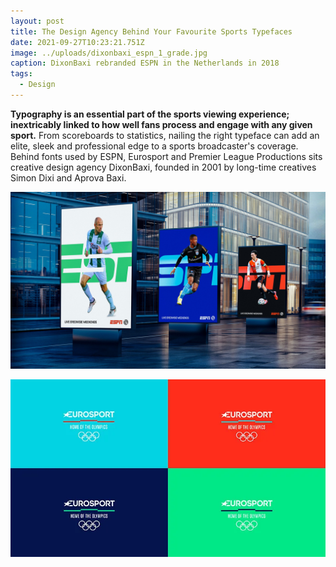 ```yaml
---
layout: post
title: The Design Agency Behind Your Favourite Sports Typefaces
date: 2021-09-27T10:23:21.751Z
image: ../uploads/dixonbaxi_espn_1_grade.jpg
caption: DixonBaxi rebranded ESPN in the Netherlands in 2018
tags:
  - Design
---
```

**Typography is an essential part of the sports viewing experience; inextricably linked to how well fans process and engage with any given sport.** From scoreboards to statistics, nailing the right typeface can add an elite, sleek and professional edge to a sports broadcaster's coverage. Behind fonts used by ESPN, Eurosport and Premier League Productions sits creative design agency DixonBaxi, founded in 2001 by long-time creatives Simon Dixi and Aprova Baxi.

![Bus Billboards](../uploads/dixonbaxi_espn_1_grade.jpg)

![Eurosport Logos](../uploads/5981a9697fa44c57af003f19.format-webp.width-1440_q0yllg92ztoliwvr.webp)